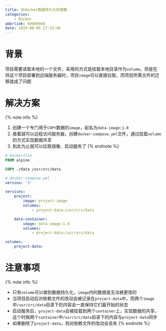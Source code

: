 ```yaml
---
title: 对docker数据持久化的理解
categories:
    - Docker
abbrlink: 9d0d99dd
date: 2019-06-05 17:23:56
---
```


# 背景

项目需要读取本地的一个文件，采用的方式是挂载本地目录作为`volume`。但是在将这个项目部署到远端服务器时，项目`image`可以直接拉取，而项目所需文件的迁移就成了问题

# 解决方案

{% note info %}
1. 创建一个专门用于`COPY`数据的`image`，起名为`data-image:1.0`
2. 接着就可以远程访问服务器，创建`docker-compose.yml`文件，通过挂载`volume`的方式实现数据共享
3. 到此为止就可以拉取镜像、启动服务了
{% endnote %}

```Dockerfile
# Dockerfile
FROM alpine

COPY ./data /usr/src/data
```

```yml
# docker-compose.yml
version: '3'

services:
    project:
        image: project-image
        volumes:
            - project-data:/usr/src/data

    data-container:
        image: data-image:1.0
        volumes:
            - project-data:/usr/src/data

volumes:
    project-data:
```

# 注意事项

{% note info %}
- 只有`volume`可以做到数据持久化，`image`内的数据是无法被更改的
- 当项目启动后对依赖文件的改动会被记录在`project-data`中，而两个`image`中`/usr/src/data`目录下的内容会一直保持它们最开始的状态
- 启动服务后，`project-data`会被挂载到两个`container`上，实现数据的共享，这个时候两个`container`中`/usr/src/data`目录下的内容与`project-data`同步
- 如果删除了`project-data`，则对依赖文件的改动会丢失
{% endnote %}
